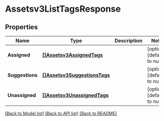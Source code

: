 # Assetsv3ListTagsResponse

## Properties
Name | Type | Description | Notes
------------ | ------------- | ------------- | -------------
**Assigned** | [**[]Assetsv3AssignedTags**](assetsv3AssignedTags.md) |  | [optional] [default to null]
**Suggestions** | [**[]Assetsv3SuggestionsTags**](assetsv3SuggestionsTags.md) |  | [optional] [default to null]
**Unassigned** | [**[]Assetsv3UnassignedTags**](assetsv3UnassignedTags.md) |  | [optional] [default to null]

[[Back to Model list]](../README.md#documentation-for-models) [[Back to API list]](../README.md#documentation-for-api-endpoints) [[Back to README]](../README.md)

